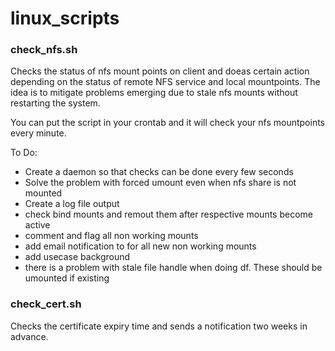 # linux_scripts
### check_nfs.sh
Checks the status of nfs mount points on client and doeas certain action depending on the status of remote NFS service and local mountpoints. The idea is to mitigate problems emerging due to stale nfs mounts without restarting the system.

You can put the script in your crontab and it will check your nfs mountpoints every minute.

To Do: 
* Create a daemon so that checks can be done every few seconds
* Solve the problem with forced umount even when nfs share is not mounted
* Create a log file output
* check bind mounts and remout them after respective mounts become active
* comment and flag all non working mounts
* add email notification to for all new non working mounts
* add usecase background
* there is a problem with stale file handle when doing df. These should be umounted if existing

### check_cert.sh
Checks the certificate expiry time and sends a notification two weeks in advance.
